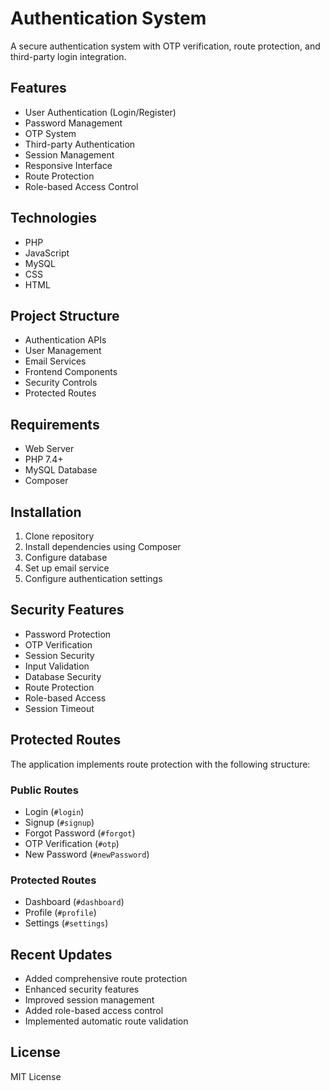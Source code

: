 # Authentication System

A secure authentication system with OTP verification, route protection, and third-party login integration.

## Features

* User Authentication (Login/Register)
* Password Management
* OTP System
* Third-party Authentication
* Session Management
* Responsive Interface
* Route Protection
* Role-based Access Control

## Technologies

* PHP
* JavaScript
* MySQL
* CSS
* HTML

## Project Structure

* Authentication APIs
* User Management
* Email Services
* Frontend Components
* Security Controls
* Protected Routes

## Requirements

* Web Server
* PHP 7.4+
* MySQL Database
* Composer

## Installation

1. Clone repository
2. Install dependencies using Composer
3. Configure database
4. Set up email service
5. Configure authentication settings

## Security Features

* Password Protection
* OTP Verification
* Session Security
* Input Validation
* Database Security
* Route Protection
* Role-based Access
* Session Timeout

## Protected Routes

The application implements route protection with the following structure:

### Public Routes
* Login (`#login`)
* Signup (`#signup`)
* Forgot Password (`#forgot`)
* OTP Verification (`#otp`)
* New Password (`#newPassword`)

### Protected Routes
* Dashboard (`#dashboard`)
* Profile (`#profile`)
* Settings (`#settings`)

## Recent Updates

* Added comprehensive route protection
* Enhanced security features
* Improved session management
* Added role-based access control
* Implemented automatic route validation

## License
MIT License 
